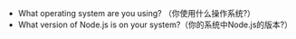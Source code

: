 * What operating system are you using? （你使用什么操作系统?）
* What version of Node.js is on your system?（你的系统中Node.js的版本?）

